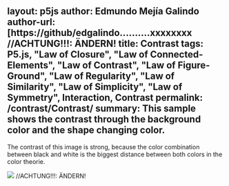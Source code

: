 layout: p5js
author: Edmundo Mejía Galindo
author-url: [https://github/edgalindo..........xxxxxxxx //ACHTUNG!!!: ÄNDERN!
title: Contrast
tags: P5.js, "Law of Closure", "Law of Connected-Elements", "Law of Contrast", "Law of Figure-Ground", "Law of Regularity", "Law of Similarity", "Law of Simplicity", "Law of Symmetry", Interaction, Contrast
permalink: /contrast/Contrast/
summary: This sample shows the contrast through the background color and the shape changing color.
---

The contrast of this image is strong, because the color combination between black and white is the biggest distance between both colors in the color theorie.

![](path/to/another/image.png) //ACHTUNG!!!: ÄNDERN!
